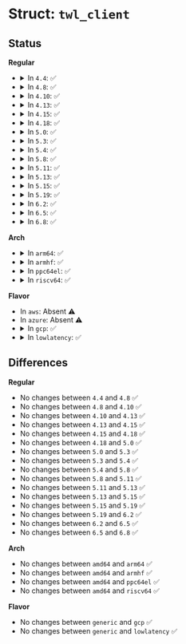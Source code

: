 # Struct: <code>twl_client</code>

## Status
<b>Regular</b>
<ul>
<li>
<details>
<summary>In <code>4.4</code>: ✅</summary>

```c
struct twl_client {
    struct i2c_client *client;
    struct regmap *regmap;
};
```
</details>
</li>
<li>
<details>
<summary>In <code>4.8</code>: ✅</summary>

```c
struct twl_client {
    struct i2c_client *client;
    struct regmap *regmap;
};
```
</details>
</li>
<li>
<details>
<summary>In <code>4.10</code>: ✅</summary>

```c
struct twl_client {
    struct i2c_client *client;
    struct regmap *regmap;
};
```
</details>
</li>
<li>
<details>
<summary>In <code>4.13</code>: ✅</summary>

```c
struct twl_client {
    struct i2c_client *client;
    struct regmap *regmap;
};
```
</details>
</li>
<li>
<details>
<summary>In <code>4.15</code>: ✅</summary>

```c
struct twl_client {
    struct i2c_client *client;
    struct regmap *regmap;
};
```
</details>
</li>
<li>
<details>
<summary>In <code>4.18</code>: ✅</summary>

```c
struct twl_client {
    struct i2c_client *client;
    struct regmap *regmap;
};
```
</details>
</li>
<li>
<details>
<summary>In <code>5.0</code>: ✅</summary>

```c
struct twl_client {
    struct i2c_client *client;
    struct regmap *regmap;
};
```
</details>
</li>
<li>
<details>
<summary>In <code>5.3</code>: ✅</summary>

```c
struct twl_client {
    struct i2c_client *client;
    struct regmap *regmap;
};
```
</details>
</li>
<li>
<details>
<summary>In <code>5.4</code>: ✅</summary>

```c
struct twl_client {
    struct i2c_client *client;
    struct regmap *regmap;
};
```
</details>
</li>
<li>
<details>
<summary>In <code>5.8</code>: ✅</summary>

```c
struct twl_client {
    struct i2c_client *client;
    struct regmap *regmap;
};
```
</details>
</li>
<li>
<details>
<summary>In <code>5.11</code>: ✅</summary>

```c
struct twl_client {
    struct i2c_client *client;
    struct regmap *regmap;
};
```
</details>
</li>
<li>
<details>
<summary>In <code>5.13</code>: ✅</summary>

```c
struct twl_client {
    struct i2c_client *client;
    struct regmap *regmap;
};
```
</details>
</li>
<li>
<details>
<summary>In <code>5.15</code>: ✅</summary>

```c
struct twl_client {
    struct i2c_client *client;
    struct regmap *regmap;
};
```
</details>
</li>
<li>
<details>
<summary>In <code>5.19</code>: ✅</summary>

```c
struct twl_client {
    struct i2c_client *client;
    struct regmap *regmap;
};
```
</details>
</li>
<li>
<details>
<summary>In <code>6.2</code>: ✅</summary>

```c
struct twl_client {
    struct i2c_client *client;
    struct regmap *regmap;
};
```
</details>
</li>
<li>
<details>
<summary>In <code>6.5</code>: ✅</summary>

```c
struct twl_client {
    struct i2c_client *client;
    struct regmap *regmap;
};
```
</details>
</li>
<li>
<details>
<summary>In <code>6.8</code>: ✅</summary>

```c
struct twl_client {
    struct i2c_client *client;
    struct regmap *regmap;
};
```
</details>
</li>
</ul>
<b>Arch</b>
<ul>
<li>
<details>
<summary>In <code>arm64</code>: ✅</summary>

```c
struct twl_client {
    struct i2c_client *client;
    struct regmap *regmap;
};
```
</details>
</li>
<li>
<details>
<summary>In <code>armhf</code>: ✅</summary>

```c
struct twl_client {
    struct i2c_client *client;
    struct regmap *regmap;
};
```
</details>
</li>
<li>
<details>
<summary>In <code>ppc64el</code>: ✅</summary>

```c
struct twl_client {
    struct i2c_client *client;
    struct regmap *regmap;
};
```
</details>
</li>
<li>
<details>
<summary>In <code>riscv64</code>: ✅</summary>

```c
struct twl_client {
    struct i2c_client *client;
    struct regmap *regmap;
};
```
</details>
</li>
</ul>
<b>Flavor</b>
<ul>
<li>
In <code>aws</code>: Absent ⚠️
</li>
<li>
In <code>azure</code>: Absent ⚠️
</li>
<li>
<details>
<summary>In <code>gcp</code>: ✅</summary>

```c
struct twl_client {
    struct i2c_client *client;
    struct regmap *regmap;
};
```
</details>
</li>
<li>
<details>
<summary>In <code>lowlatency</code>: ✅</summary>

```c
struct twl_client {
    struct i2c_client *client;
    struct regmap *regmap;
};
```
</details>
</li>
</ul>

## Differences
<b>Regular</b>
<ul>
<li>
No changes between <code>4.4</code> and <code>4.8</code> ✅
</li>
<li>
No changes between <code>4.8</code> and <code>4.10</code> ✅
</li>
<li>
No changes between <code>4.10</code> and <code>4.13</code> ✅
</li>
<li>
No changes between <code>4.13</code> and <code>4.15</code> ✅
</li>
<li>
No changes between <code>4.15</code> and <code>4.18</code> ✅
</li>
<li>
No changes between <code>4.18</code> and <code>5.0</code> ✅
</li>
<li>
No changes between <code>5.0</code> and <code>5.3</code> ✅
</li>
<li>
No changes between <code>5.3</code> and <code>5.4</code> ✅
</li>
<li>
No changes between <code>5.4</code> and <code>5.8</code> ✅
</li>
<li>
No changes between <code>5.8</code> and <code>5.11</code> ✅
</li>
<li>
No changes between <code>5.11</code> and <code>5.13</code> ✅
</li>
<li>
No changes between <code>5.13</code> and <code>5.15</code> ✅
</li>
<li>
No changes between <code>5.15</code> and <code>5.19</code> ✅
</li>
<li>
No changes between <code>5.19</code> and <code>6.2</code> ✅
</li>
<li>
No changes between <code>6.2</code> and <code>6.5</code> ✅
</li>
<li>
No changes between <code>6.5</code> and <code>6.8</code> ✅
</li>
</ul>
<b>Arch</b>
<ul>
<li>
No changes between <code>amd64</code> and <code>arm64</code> ✅
</li>
<li>
No changes between <code>amd64</code> and <code>armhf</code> ✅
</li>
<li>
No changes between <code>amd64</code> and <code>ppc64el</code> ✅
</li>
<li>
No changes between <code>amd64</code> and <code>riscv64</code> ✅
</li>
</ul>
<b>Flavor</b>
<ul>
<li>
No changes between <code>generic</code> and <code>gcp</code> ✅
</li>
<li>
No changes between <code>generic</code> and <code>lowlatency</code> ✅
</li>
</ul>
